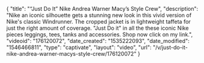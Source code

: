 {
    "title": "“Just Do It”  Nike Andrea Warner Macy’s Style Crew",
    "description": "Nike an iconic silhouette gets a stunning new look in this vivid version of Nike's classic Windrunner. The cropped jacket is in lightweight taffeta for just the right amount of coverage. \"Just Do it\" in all the these iconic Nike pieces leggings, tees, tanks and accessories. Shop now click on my link.",
    "videoid": "176120072",
    "date_created": "1535222093",
    "date_modified": "1546466811",
    "type": "captivate",
    "layout": "video",
    "url": "\/v\/just-do-it-nike-andrea-warner-macys-style-crew\/176120072"
}